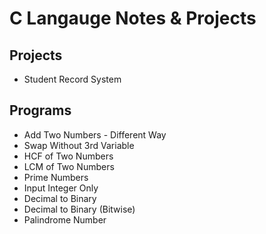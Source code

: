 # C Langauge Notes & Projects

## Projects

- Student Record System

## Programs

- Add Two Numbers - Different Way 
- Swap Without 3rd Variable
- HCF of Two Numbers
- LCM of Two Numbers
- Prime Numbers
- Input Integer Only
- Decimal to Binary
- Decimal to Binary (Bitwise)
- Palindrome Number
